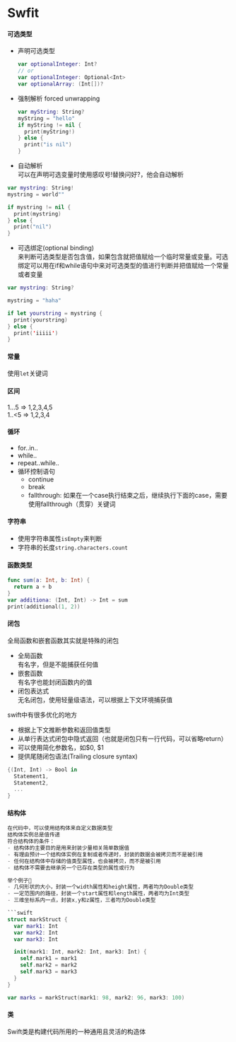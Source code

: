 # Swfit

#### 可选类型
- 声明可选类型  
  ```swift
  var optionalInteger: Int?
  // or
  var optionalInteger: Optional<Int>
  var optionalArray: (Int[])?
  ```

- 强制解析 forced unwrapping  
  ```swift
  var myString: String?
  myString = "hello"
  if myString != nil {
    print(myString!)
  } else {
    print("is nil")
  }
  ```

- 自动解析  
可以在声明可选变量时使用感叹号!替换问好?，他会自动解析  
```swift
var mystring: String!
mystring = world""

if mystring != nil {
  print(mystring)
} else {
  print("nil")
}
```

- 可选绑定(optional binding)  
来判断可选类型是否包含值，如果包含就把值赋给一个临时常量或变量。可选绑定可以用在if和while语句中来对可选类型的值进行判断并把值赋给一个常量或者变量  
```swift
var mystring: String?

mystring = "haha"

if let yourstring = mystring {
  print(yourstring)
} else {
  print('iiiii')
}
```
  
#### 常量
使用`let`关键词  

#### 区间  
1...5  =>  1,2,3,4,5  
1..<5  =>  1,2,3,4

#### 循环  
- for..in..  
- while..  
- repeat..while..  
- 循环控制语句  
  - continue  
  - break  
  - fallthrough: 如果在一个case执行结束之后，继续执行下面的case，需要使用fallthrough（贯穿）关键词  

#### 字符串  
- 使用字符串属性`isEmpty`来判断  
- 字符串的长度`string.characters.count`  

#### 函数类型  
```swift
func sum(a: Int, b: Int) {
  return a + b
}
var additiona: (Int, Int) -> Int = sum
print(additional(1, 2))
```

#### 闭包
全局函数和嵌套函数其实就是特殊的闭包  
- 全局函数  
  有名字，但是不能捕获任何值  
- 嵌套函数  
  有名字也能封闭函数内的值  
- 闭包表达式  
  无名闭包，使用轻量级语法，可以根据上下文环境捕获值  

swift中有很多优化的地方  
- 根据上下文推断参数和返回值类型  
- 从单行表达式闭包中隐式返回（也就是闭包只有一行代码，可以省略return）  
- 可以使用简化参数名，如$0, $1  
- 提供尾随闭包语法(Trailing closure syntax)  

```swift
{(Int, Int) -> Bool in
  Statement1,
  Statement2,
  ...
}
```
#### 结构体
```swift
在代码中，可以使用结构体来自定义数据类型  
结构体实例总是值传递  
符合结构体的条件：  
- 结构体的主要目的是用来封装少量相关简单数据值  
- 有理由预计一个结构体实例在复制或者传递时，封装的数据会被拷贝而不是被引用  
- 任何在结构体中存储的值类型属性，也会被拷贝，而不是被引用  
- 结构体不需要去继承另一个已存在类型的属性或行为  

举个例子🌰  
- 几何形状的大小，封装一个width属性和height属性，两者均为Double类型  
- 一定范围内的路径，封装一个start属性和length属性，两者均为Int类型  
- 三维坐标系内一点，封装x,y和z属性，三者均为Double类型  

```swift
struct markStruct {
  var mark1: Int
  var mark2: Int
  var mark3: Int

  init(mark1: Int, mark2: Int, mark3: Int) {
    self.mark1 = mark1
    self.mark2 = mark2
    self.mark3 = mark3  
  }
}

var marks = markStruct(mark1: 98, mark2: 96, mark3: 100)
```

#### 类
Swift类是构建代码所用的一种通用且灵活的构造体  

